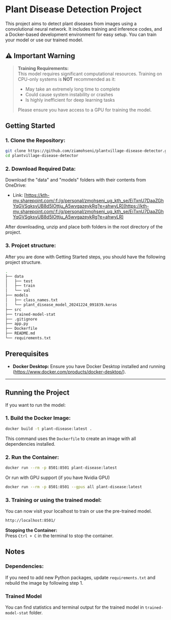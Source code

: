 # Plant Disease Detection Project

This project aims to detect plant diseases from images using a convolutional neural network. It includes training and inference codes, and a Docker-based development environment for easy setup. You can train your model or use our trained model.

## ⚠️ Important Warning

> **Training Requirements:**  
> This model requires significant computational resources. Training on CPU-only systems is **NOT** recommended as it:
>
> - May take an extremely long time to complete
> - Could cause system instability or crashes
> - Is highly inefficient for deep learning tasks
>
> Please ensure you have access to a GPU for training the model.

## Getting Started

### 1. **Clone the Repository:**

```bash
git clone https://github.com/ziamohseni/plantvillage-disease-detector.git
cd plantvillage-disease-detector
```

### 2. **Download Required Data:**

Download the "data" and "models" folders with their contents from OneDrive:

- Link: [https://kth-my.sharepoint.com/:f:/g/personal/zmohseni_ug_kth_se/EiTxnU7DaaZGhYqGVSgksyUB8d5IOttju_A5wvgazeykRg?e=ahwyLR](https://kth-my.sharepoint.com/:f:/g/personal/zmohseni_ug_kth_se/EiTxnU7DaaZGhYqGVSgksyUB8d5IOttju_A5wvgazeykRg?e=ahwyLR)

After downloading, unzip and place both folders in the root directory of the project.

### 3. **Projcet structure:**

After you are done with Getting Started steps, you should have the following project structure.

```bash
.
├── data
│   ├── test
│   ├── train
│   └── val
├── models
│   ├── class_names.txt
│   └── plant_disease_model_20241224_091839.keras
├── src
├── trained-model-stat
├── .gitignore
├── app.py
├── Dockerfile
├── README.md
└── requirements.txt
```

## Prerequisites

- **Docker Desktop:** Ensure you have Docker Desktop installed and running (https://www.docker.com/products/docker-desktop/).

---

## Running the Project

If you want to run the model:

### 1. **Build the Docker Image:**

```bash
docker build -t plant-disease:latest .
```

This command uses the `Dockerfile` to create an image with all dependencies installed.

### 2. **Run the Container:**

```bash
docker run --rm -p 8501:8501 plant-disease:latest
```

Or run with GPU support (if you have Nvidia GPU)

```bash
docker run --rm -p 8501:8501 --gpus all plant-disease:latest
```

### 3. **Training or using the trained model:**

You can now visit your localhost to train or use the pre-trained model.

```bash
http://localhost:8501/
```

**Stopping the Container:**  
Press `Ctrl + C` in the terminal to stop the container.

## Notes

### Dependencies:

If you need to add new Python packages, update `requirements.txt` and rebuild the image by following step 1.

### Trained Model

You can find statistics and terminal output for the trained model in `trained-model-stat` folder.
